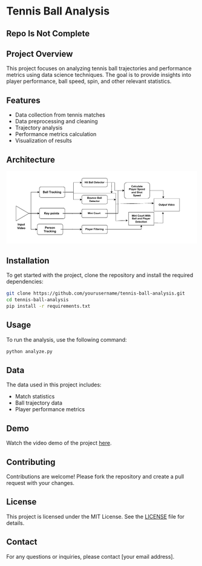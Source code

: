 # Tennis Ball Analysis
## Repo Is Not Complete

## Project Overview
This project focuses on analyzing tennis ball trajectories and performance metrics using data science techniques. The goal is to provide insights into player performance, ball speed, spin, and other relevant statistics.

## Features
- Data collection from tennis matches
- Data preprocessing and cleaning
- Trajectory analysis
- Performance metrics calculation
- Visualization of results

## Architecture
![Architecture Diagram](images/Model.png)

## Installation
To get started with the project, clone the repository and install the required dependencies:

```bash
git clone https://github.com/yourusername/tennis-ball-analysis.git
cd tennis-ball-analysis
pip install -r requirements.txt
```

## Usage
To run the analysis, use the following command:

```bash
python analyze.py
```

## Data
The data used in this project includes:
- Match statistics
- Ball trajectory data
- Player performance metrics

## Demo
Watch the video demo of the project [here](path/to/demo-video.mp4).

## Contributing
Contributions are welcome! Please fork the repository and create a pull request with your changes.

## License
This project is licensed under the MIT License. See the [LICENSE](LICENSE) file for details.

## Contact
For any questions or inquiries, please contact [your email address].
